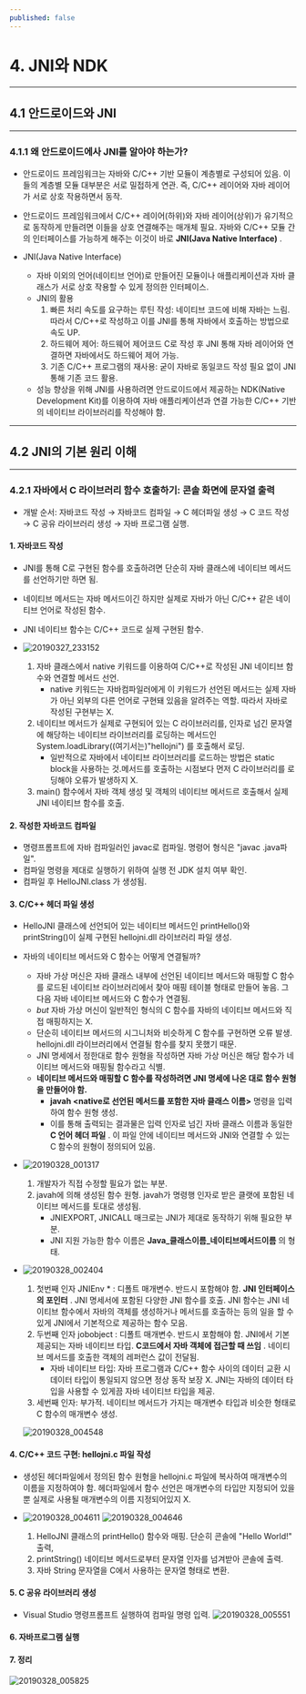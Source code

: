 ```yaml
---
published: false
---
```



# 4. JNI와 NDK
---------------------

## 4.1 안드로이드와 JNI
---------------------

### 4.1.1 왜 안드로이드에사 JNI를 알아야 하는가?

- 안드로이드 프레임워크는 자바와 C/C++ 기반 모듈이 계층별로 구성되어 있음. 이들의 계층별 모듈 대부분은 서로 밀접하게 연관. 즉, C/C++ 레이어와 자바 레이어가 서로 상호 작용하면서 동작.
- 안드로이드 프레임워크에서 C/C++ 레이어(하위)와 자바 레이어(상위)가 유기적으로 동작하게 만들려면 이들을 상호 연결해주는 매개체 필요. 자바와 C/C++ 모듈 간의 인터페이스를 가능하게 해주는 이것이 바로 __JNI(Java Native Interface)__ .

- JNI(Java Native Interface)
     - 자바 이외의 언어(네이티브 언어)로 만들어진 모듈이나 애플리케이션과 자바 클래스가 서로 상호 작용할 수 있게 정의한 인터페이스.
     - JNI의 활용
		1. 빠른 처리 속도를 요구하는 루틴 작성: 네이티브 코드에 비해 자바는 느림. 따라서 C/C++로 작성하고 이를 JNI를 통해 자바에서 호출하는 방법으로 속도 UP.
        2. 하드웨어 제어: 하드웨어 제어코드 C로 작성 후 JNI 통해 자바 레이어와 연결하면 자바에서도 하드웨어 제어 가능.
        3. 기존 C/C++ 프로그램의 재사용: 굳이 자바로 동일코드 작성 필요 없이 JNI 통해 기존 코드 활용.
     - 성능 향상을 위해 JNI를 사용하려면 안드로이드에서 제공하는 NDK(Native Development Kit)를 이용하여 자바 애플리케이션과 연결 가능한 C/C++ 기반의 네이티브 라이브러리를 작성해야 함.
---------------------

## 4.2 JNI의 기본 원리 이해
---------------------  
### 4.2.1 자바에서 C 라이브러리 함수 호출하기: 콘솔 화면에 문자열 출력

- 개발 순서: 자바코드 작성 → 자바코드 컴파일 → C 헤더파일 생성 → C 코드 작성 → C 공유 라이브러리 생성 → 자바 프로그램 실행.

#### 1. 자바코드 작성
- JNI를 통해 C로 구현된 함수를 호출하려면 단순히 자바 클래스에 네이티브 메서드를 선언하기만 하면 됨.
- 네이티브 메서드는 자바 메서드이긴 하지만 실제로 자바가 아닌 C/C++ 같은 네이티브 언어로 작성된 함수.
- JNI 네이티브 함수는 C/C++ 코드로 실제 구현된 함수.

- ![20190327_233152](https://user-images.githubusercontent.com/48465809/55142276-97bdb700-517f-11e9-9d8a-b84ac63e6fbc.jpg)
	1. 자바 클래스에서 native 키워드를 이용하여 C/C++로 작성된 JNI 네이티브 함수와 연결할 메서드 선언.
    	- native 키워드는 자바컴파일러에게 이 키워드가 선언된 메서드는 실제 자바가 아닌 외부의 다른 언어로 구현돼 있음을 알려주는 역할. 따라서 자바로 작성된 구현부는 X.
	2. 네이티브 메서드가 실제로 구현되어 있는 C 라이브러리를, 인자로 넘긴 문자열에 해당하는 네이티브 라이브러리를 로딩하는 메서드인 System.loadLibrary((여기서는)"hellojni") 를 호출해서 로딩.
		- 일반적으로 자바에서 네이티브 라이브러리를 로드하는 방법은 static block을 사용하는 것.메서드를 호출하는 시점보다 먼저 C 라이브러리를 로딩해야 오류가 발생하지 X.
	3. main() 함수에서 자바 객체 생성 및 객체의 네이티브 메서드르 호출해서 실제 JNI 네이티브 함수를 호출.

#### 2. 작성한 자바코드 컴파일
- 명령프롬프트에 자바 컴파일러인 javac로 컴파일. 명령어 형식은 "javac .java파일".
- 컴파일 명령을 제대로 실행하기 위하여 실행 전 JDK 설치 여부 확인.
- 컴파일 후 HelloJNI.class 가 생성됨. 

#### 3. C/C++ 헤더 파일 생성
- HelloJNI 클래스에 선언되어 있는 네이티브 메서드인 printHello()와 printString()이 실제 구현된 hellojni.dll 라이브러리 파일 생성.
- 자바의 네이티브 메서드와 C 함수는 어떻게 연결될까?
	- 자바 가상 머신은 자바 클래스 내부에 선언된 네이티브 메서드와 매핑할 C 함수를 로드된 네이티브 라이브러리에서 찾아 매핑 테이블 형태로 만들어 놓음. 그 다음 자바 네이티브 메서드와 C 함수가 연결됨.
    - _but_ 자바 가상 머신이 일반적인 형식의 C 함수를 자바의 네이티브 메서드와 직접 매핑하지는 X.
    - 단순히 네이티브 메서드의 시그니처와 비슷하게 C 함수를 구현하면 오류 발생. hellojni.dll 라이브러리에서 연결될 함수를 찾지 못했기 때문.
    - JNI 명세에서 정한대로 함수 원형을 작성하면 자바 가상 머신은 해당 함수가 네이티브 메서드와 매핑될 함수라고 식별.
    - __네이티브 메서드와 매핑할 C 함수를 작성하려면 JNI 명세에 나온 대로 함수 원형을 만들어야 함.__
    	- __javah <native로 선언된 메서드를 포함한 자바 클래스 이름>__ 명령을 입력하여 함수 원형 생성.
        - 이를 통해 출력되는 결과물은 입력 인자로 넘긴 자바 클래스 이름과 동일한 __C 언어 헤더 파일__ . 이 파일 안에 네이티브 메서드와 JNI와 연결할 수 있는 C 함수의 원형이 정의되어 있음.

- ![20190328_001317](https://user-images.githubusercontent.com/48465809/55142277-98564d80-517f-11e9-9d4b-49ac79c45e64.jpg)
	1. 개발자가 직접 수정할 필요가 없는 부분.
    2. javah에 의해 생성된 함수 원형. javah가 명령행 인자로 받은 클랫에 포함된 네이티브 메서드를 토대로 생성됨.
    	- JNIEXPORT, JNICALL 매크로는 JNI가 제대로 동작하기 위해 필요한 부분.
        - JNI 지원 가능한 함수 이름은 __Java_클래스이름_네이티브메서드이름__ 의 형태.
        
- ![20190328_002404](https://user-images.githubusercontent.com/48465809/55142278-98564d80-517f-11e9-9a6d-ee5616ace66e.jpg)
	1. 첫번째 인자 JNIEnv * : 디폴트 매개변수. 반드시 포함해야 함. __JNI 인터페이스의 포인터__ . JNI 명세서에 포함된 다양한 JNI 함수를 호출. JNI 함수는 JNI 네이티브 함수에서 자바의 객체를 생성하거나 메서드를 호출하는 등의 일을 할 수 있게 JNI에서 기본적으로 제공하는 함수 모음.
	2. 두번째 인자 jobobject : 디폴트 매개변수. 반드시 포함해야 함. JNI에서 기본 제공되는 자바 네이티브 타입. __C코드에서 자바 객체에 접근할 때 쓰임__ . 네이티브 메서드를 호출한 객체의 레퍼런스 값이 전달됨.
    	- 자바 네이티브 타입: 자바 프로그램과 C/C++ 함수 사이의 데이터 교환 시 데이터 타입이 통일되지 않으면 정상 동작 보장 X. JNI는 자바의 데이터 타입을 사용할 수 있게끔 자바 네이티브 타입을 제공.
	3. 세번째 인자: 부가적. 네이티브 메서드가 가지는 매개변수 타입과 비슷한 형태로 C 함수의 매개변수 생성.
    
    ![20190328_004548](https://user-images.githubusercontent.com/48465809/55142279-98eee400-517f-11e9-9637-72ed1e94daf3.jpg)
        
#### 4. C/C++ 코드 구현: hellojni.c 파일 작성
- 생성된 헤더파일에서 정의된 함수 원형을 hellojni.c 파일에 복사하여 매개변수의 이름을 지정하여야 함. 헤더파일에서 함수 선언은 매개변수의 타입만 지정되어 있을뿐 실제로 사용될 매개변수의 이름 지정되어있지 X.

- ![20190328_004611](https://user-images.githubusercontent.com/48465809/55142280-98eee400-517f-11e9-8060-8d74445623d2.jpg)
![20190328_004646](https://user-images.githubusercontent.com/48465809/55142282-98eee400-517f-11e9-8032-5fe4e9fcadfc.jpg)

	1. HelloJNI 클래스의 printHello() 함수와 매핑. 단순히 콘솔에 "Hello World!" 출력,
    2. printString() 네이티브 메서드로부터 문자열 인자를 넘겨받아 콘솔에 출력. 
    3. 자바 String 문자열을 C에서 사용하는 문자열 형태로 변환.
    
#### 5. C 공유 라이브러리 생성
- Visual Studio 명령프롬프트 실행하여 컴파일 명령 입력.
![20190328_005551](https://user-images.githubusercontent.com/48465809/55142283-99877a80-517f-11e9-8835-e0462a4b9092.jpg)

#### 6. 자바프로그램 실행

#### 7. 정리
![20190328_005825](https://user-images.githubusercontent.com/48465809/55142284-99877a80-517f-11e9-9eb8-792d71298986.jpg)


        
